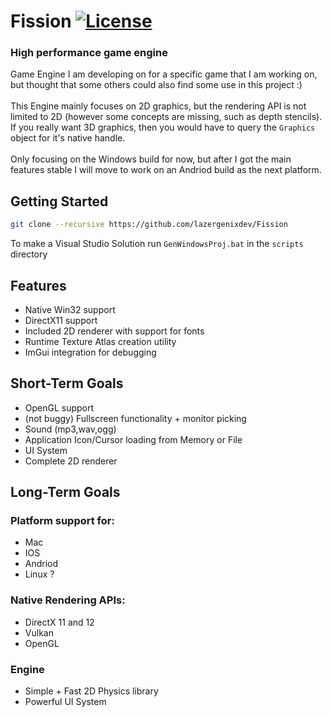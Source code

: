 # Fission [![License](https://img.shields.io/github/license/lazergenixdev/Fission?color=dodgerblue&style=plastic)](https://github.com/lazergenixdev/Fission/blob/master/LICENSE)
### High performance game engine
Game Engine I am developing on for a specific game that I am working on, but thought that some others could also find some use in this project :)
\
\
This Engine mainly focuses on 2D graphics, but the rendering API is not limited to 2D (however some concepts are missing, such as depth stencils).
If you really want 3D graphics, then you would have to query the `Graphics` object for it's native handle.
\
\
Only focusing on the Windows build for now, but after I got the main features stable I will move to work on an Andriod build as the next platform.

## Getting Started
```sh
git clone --recursive https://github.com/lazergenixdev/Fission
```
To make a Visual Studio Solution run `GenWindowsProj.bat` in the `scripts` directory

## Features
- Native Win32 support
- DirectX11 support
- Included 2D renderer with support for fonts
- Runtime Texture Atlas creation utility
- ImGui integration for debugging

## Short-Term Goals
- OpenGL support
- (not buggy) Fullscreen functionality + monitor picking
- Sound (mp3,wav,ogg)
- Application Icon/Cursor loading from Memory or File
- UI System
- Complete 2D renderer

## Long-Term Goals
### Platform support for:
- Mac
- IOS
- Andriod
- Linux ?
### Native Rendering APIs:
- DirectX 11 and 12
- Vulkan
- OpenGL
### Engine
- Simple + Fast 2D Physics library
- Powerful UI System
